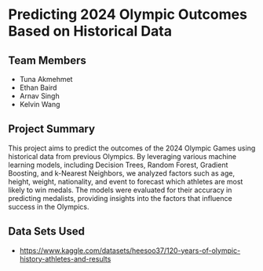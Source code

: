 # Predicting 2024 Olympic Outcomes Based on Historical Data

## Team Members
- Tuna Akmehmet
- Ethan Baird
- Arnav Singh
- Kelvin Wang

## Project Summary

This project aims to predict the outcomes of the 2024 Olympic Games using historical data from previous Olympics. By leveraging various machine learning models, including Decision Trees, Random Forest, Gradient Boosting, and k-Nearest Neighbors, we analyzed factors such as age, height, weight, nationality, and event to forecast which athletes are most likely to win medals. The models were evaluated for their accuracy in predicting medalists, providing insights into the factors that influence success in the Olympics.

## Data Sets Used

- https://www.kaggle.com/datasets/heesoo37/120-years-of-olympic-history-athletes-and-results
